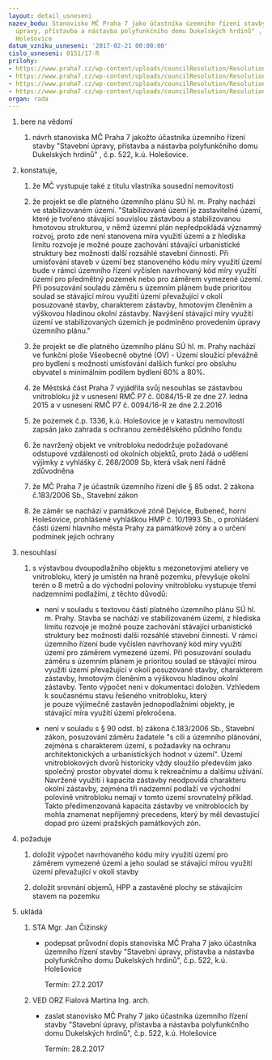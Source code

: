 ```yaml
---
layout: detail_usneseni
nazev_bodu: Stanovisko MČ Praha 7 jako účastníka územního řízení stavby "Stavební
  úpravy, přístavba a nástavba polyfunkčního domu Dukelských hrdinů" , č.p. 522, k.ú.
  Holešovice
datum_vzniku_usneseni: '2017-02-21 00:00:00'
cislo_usneseni: 0151/17-R
prilohy:
- https://www.praha7.cz/wp-content/uploads/councilResolution/Resolutions/28851/export/p1_duvod~168962.doc
- https://www.praha7.cz/wp-content/uploads/councilResolution/Resolutions/28851/export/c2_Navrh_pruvodniho_dopisu_StavebniupravypristavbaanastavbapolyfunkcnihodomuDukelskychhrdinu522~168961.doc
- https://www.praha7.cz/wp-content/uploads/councilResolution/Resolutions/28851/export/c3oznameniozahajeniuzemnihorizeni~168960.pdf
- https://www.praha7.cz/wp-content/uploads/councilResolution/Resolutions/28851/export/export~296709.pdf
organ: rada
---
```

<ol class="urzList_view" id="urzList">
<li class="urzClass1" id=""><span name="1">bere na vědomí</span> 
<ol class="urzOlClass">
<li class="urzClass2" style="TEXT-ALIGN: left" id=""><span><p>návrh stanoviska MČ Praha 7 jakožto účastníka územního řízení stavby "Stavební úpravy, přístavba a nástavba polyfunkčního domu Dukelských hrdinů" , č.p. 522, k.ú. Holešovice.</p></span></li></ol></li>
<li class="urzClass1" id=""><span name="50">konstatuje,</span> 
<ol class="urzOlClass">
<li class="urzClass2" style="TEXT-ALIGN: left" id=""><span><p>že MČ vystupuje také z titulu vlastníka sousední nemovitosti<br></p></span></li><li class="urzClass2" id="" style="text-align: left;"><span><p>že projekt se dle platného územního plánu SÚ hl. m. Prahy nachází ve stabilizovaném území. "Stabilizované území je zastavitelné území, které je tvořeno stávající souvislou zástavbou a stabilizovanou hmotovou strukturou, v němž územní plán nepředpokládá významný rozvoj, proto zde není stanovena míra využití území a z hlediska limitu rozvoje je možné pouze zachování stávající urbanistické struktury bez možnosti další rozsáhlé stavební činnosti. Při umisťování staveb v území bez stanoveného kódu míry využití území bude v rámci územního řízení vyčíslen navrhovaný kód míry využití území pro předmětný pozemek nebo pro záměrem vymezené území. Při posuzování souladu záměru s územním plánem bude prioritou soulad se stávající mírou využití území převažující v okolí posuzované stavby, charakterem zástavby, hmotovým členěním a výškovou hladinou okolní zástavby. Navýšení stávající míry využití území ve stabilizovaných územích je podmíněno provedením úpravy územního plánu."</p></span></li>
<li class="urzClass2" style="TEXT-ALIGN: left" id=""><span><p>že projekt se dle platného územního plánu SÚ hl. m. Prahy nachází ve funkční ploše Všeobecně obytné (OV) - Území sloužící převážně pro bydlení s možností umísťování dalších funkcí pro obsluhu obyvatel s minimálním podílem bydlení 60% a 80%.<br></p></span></li>
<li class="urzClass2" style="TEXT-ALIGN: left" id=""><span><p>že Městská část Praha 7 vyjádřila svůj nesouhlas se zástavbou vnitrobloku již v usnesení RMČ P7 č. 0084/15-R ze dne 27. ledna 2015 a v usnesení RMČ P7 č. 0094/16-R ze dne 2.2.2016</p></span></li>
<li class="urzClass2" style="TEXT-ALIGN: left" id=""><span><p>že pozemek č.p. 1336, k.ú. Holešovice je v katastru nemovitostí zapsán jako zahrada s ochranou zemědělského půdního fondu</p></span></li>
<li class="urzClass2" style="TEXT-ALIGN: left" id=""><span><p>že navržený objekt ve vnitrobloku nedodržuje požadované odstupové vzdálenosti od okolních objektů, proto&nbsp;žádá o&nbsp;udělení výjimky z vyhlášky č. 268/2009 Sb,&nbsp;která však&nbsp;není řádně zdůvodněna</p></span></li>
<li class="urzClass2" style="TEXT-ALIGN: left" id=""><span><p>že MČ Praha 7 je účastník územního řízení dle § 85 odst. 2 zákona č.183/2006 Sb., Stavební zákon</p></span></li>
<li class="urzClass2" style="TEXT-ALIGN: left" id=""><span><p>že záměr se nachází v památkové zóně Dejvice, Bubeneč, horní Holešovice, prohlášené vyhláškou HMP č. 10/1993 Sb., o prohlášení části území hlavního města Prahy za památkové zóny a o určení podmínek jejich ochrany</p></span></li></ol></li>
<li class="urzClass1" id=""><span name="11">nesouhlasí</span> 
<ol class="urzOlClass">
<li class="urzClass2" style="TEXT-ALIGN: left" id=""><span><p>s&nbsp;výstavbou dvoupodlažního objektu s mezonetovými ateliery ve vnitrobloku, který je umístěn na hraně pozemku, převyšuje okolní terén o 8 metrů a do východní&nbsp;poloviny vnitrobloku vystupuje třemi nadzemními podlažími,&nbsp;z&nbsp;těchto důvodů:</p></span>
<ul class="urzUlClass">
<li class="urzClass3" style="TEXT-ALIGN: left" id=""><span><p>není v souladu s textovou částí&nbsp;platného územního plánu SÚ hl. m. Prahy. Stavba se nachází ve stabilizovaném území, z hlediska limitu rozvoje je možné pouze zachování stávající urbanistické struktury bez možnosti další rozsáhlé stavební činnosti. V rámci územního řízení&nbsp;bude vyčíslen navrhovaný kód míry využití území pro záměrem vymezené území. Při posuzování souladu záměru s územním plánem je prioritou soulad se stávající mírou využití území převažující v okolí posuzované stavby, charakterem zástavby, hmotovým členěním a výškovou hladinou okolní zástavby. Tento výpočet není v dokumentaci doložen. Vzhledem k současnému stavu řešeného vnitrobloku, který je&nbsp;pouze&nbsp;výjimečně zastavěn jednopodlažními objekty, je stávající míra využití území překročena.</p></span></li>
<li class="urzClass3" style="TEXT-ALIGN: left" id=""><span><p>není v souladu s § 90 odst. b) zákona č.183/2006 Sb., Stavební zákon, posuzování záměru žadatele&nbsp;"s cíli a územního plánování, zejména s charakterem území, s požadavky na ochranu architektonických a urbanistických hodnot v území". Území vnitroblokových dvorů historicky vždy sloužilo především jako společný prostor obyvatel domu k rekreačnímu a dalšímu užívání. Navržené využití i kapacita zástavby neodpovídá&nbsp;charakteru okolní zástavby, zejména tři nadzemní podlaží ve východní polovině vnitrobloku nemají v tomto území srovnatelný příklad. Takto předimenzovaná kapacita zástavby ve vnitroblocích by mohla znamenat nepříjemný precedens, který by měl devastující dopad pro území pražských památkových zón.</p></span></li></ul></li></ol></li>
<li class="urzClass1" id=""><span name="62">požaduje</span> 
<ol class="urzOlClass">
<li class="urzClass2" style="TEXT-ALIGN: left" id=""><span><p>doložit výpočet navrhovaného kódu&nbsp;míry využití území pro záměrem&nbsp;vymezené území a jeho soulad se stávající mírou využití území&nbsp;převažující v okolí stavby</p></span></li>
<li class="urzClass2" style="TEXT-ALIGN: left" id=""><span><p>doložit srovnání objemů, HPP a zastavěné plochy se stávajícím stavem na pozemku</p></span></li></ol></li><li class="urzClass1" id="urzUkoly"><span name="1">ukládá</span><ol class="urzOlClass"><li class="urzClass2"><span><p>STA Mgr. Jan Čižinský</p></span><ul class="urzUlClass"><li class="urzClass3"><span><p>podepsat průvodní dopis stanoviska MČ Praha 7 jako účastníka územního řízení stavby "Stavební úpravy, přístavba a nástavba polyfunkčního domu Dukelských hrdinů", č.p. 522, k.ú. Holešovice</p></span><span class="urzUkolTermin">  Termín:&nbsp;27.2.2017</span></li></ul></li><li class="urzClass2"><span><p>VED ORZ Fialová Martina Ing. arch.</p></span><ul class="urzUlClass"><li class="urzClass3"><span><p>zaslat stanovisko MČ Prahy 7 jako účastníka územního řízení stavby "Stavební úpravy, přístavba a nástavba polyfunkčního domu Dukelských hrdinů", č.p. 522, k.ú. Holešovice</p></span><span class="urzUkolTermin">  Termín:&nbsp;28.2.2017</span></li></ul></li></ol></li>
</ol>